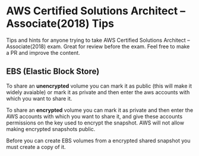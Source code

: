 # AWS Certified Solutions Architect – Associate(2018) Tips
Tips and hints for anyone trying to take AWS Certified Solutions Architect – Associate(2018) exam. Great for review before the exam. Feel free to make a PR and improve the content.

## EBS (Elastic Block Store)

To share an **unencrypted** volume you can mark it as public (this will make it widely avaiable) or mark it as private and then enter the aws accounts with which you want to share it.

To share an **encrypted** volume you can mark it as private and then enter the AWS accounts with which you want to share it, and give these accounts permissions on the key used to encrypt the snapshot. AWS will not allow making encrypted snapshots public.

Before you can create EBS volumes from a encrypted shared snapshot you must create a copy of it.
